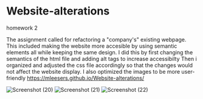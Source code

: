 # Website-alterations
homework 2

The assignment called for refactoring a "company's" existing webpage. This included making the website more accesible by using semantic 
elements all while keeping the same design. 
I did this by first changing the semantics of the html file and adding alt tags to increase accessibilty 
Then i organized and adjusted the css file accordingly so that the changes would not affect the website display.
I also optimized the images to be more user-friendly 
https://mleesers.github.io/Website-alterations/


![Screenshot (20)](https://user-images.githubusercontent.com/47683333/122467473-2cd74100-cf80-11eb-9e66-65dc1aa87157.png)
![Screenshot (21)](https://user-images.githubusercontent.com/47683333/122467475-2d6fd780-cf80-11eb-84f3-43fc1b7d8d09.png)
![Screenshot (22)](https://user-images.githubusercontent.com/47683333/122467469-2c3eaa80-cf80-11eb-8d9d-880310cd6ccd.png)
